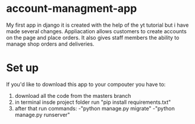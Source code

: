 # account-managment-app
My first app in django it is created with the help of the yt tutorial but i have made several changes.
Appliacation allows customers to create accounts on the page and place orders. It also gives
staff members the ability to manage shop orders and deliveries.

# Set up
If you'd like to download this app to your compouter you have to:
1. download all the code from the masters branch
2. in terminal insde project folder run "pip install requirements.txt"
3. after that run commands: 
    -"python manage.py migrate"
    -"python manage.py runserver"
   

